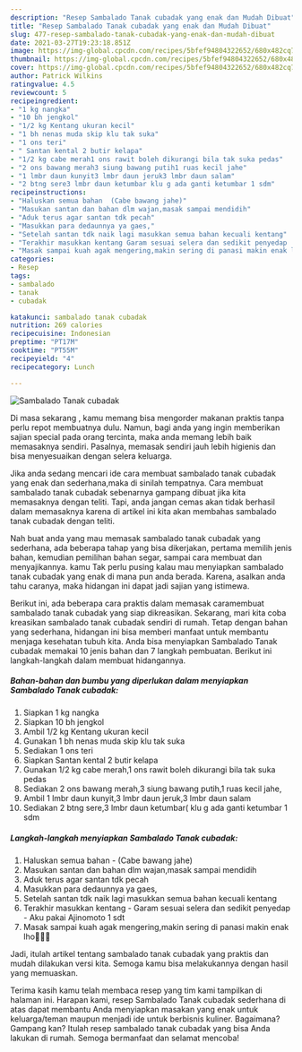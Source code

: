 ```yaml
---
description: "Resep Sambalado Tanak cubadak yang enak dan Mudah Dibuat"
title: "Resep Sambalado Tanak cubadak yang enak dan Mudah Dibuat"
slug: 477-resep-sambalado-tanak-cubadak-yang-enak-dan-mudah-dibuat
date: 2021-03-27T19:23:18.851Z
image: https://img-global.cpcdn.com/recipes/5bfef94804322652/680x482cq70/sambalado-tanak-cubadak-foto-resep-utama.jpg
thumbnail: https://img-global.cpcdn.com/recipes/5bfef94804322652/680x482cq70/sambalado-tanak-cubadak-foto-resep-utama.jpg
cover: https://img-global.cpcdn.com/recipes/5bfef94804322652/680x482cq70/sambalado-tanak-cubadak-foto-resep-utama.jpg
author: Patrick Wilkins
ratingvalue: 4.5
reviewcount: 5
recipeingredient:
- "1 kg nangka"
- "10 bh jengkol"
- "1/2 kg Kentang ukuran kecil"
- "1 bh nenas muda skip klu tak suka"
- "1 ons teri"
- " Santan kental 2 butir kelapa"
- "1/2 kg cabe merah1 ons rawit boleh dikurangi bila tak suka pedas"
- "2 ons bawang merah3 siung bawang putih1 ruas kecil jahe"
- "1 lmbr daun kunyit3 lmbr daun jeruk3 lmbr daun salam"
- "2 btng sere3 lmbr daun ketumbar klu g ada ganti ketumbar 1 sdm"
recipeinstructions:
- "Haluskan semua bahan  (Cabe bawang jahe)"
- "Masukan santan dan bahan dlm wajan,masak sampai mendidih"
- "Aduk terus agar santan tdk pecah"
- "Masukkan para dedaunnya ya gaes,"
- "Setelah santan tdk naik lagi masukkan semua bahan kecuali kentang"
- "Terakhir masukkan kentang Garam sesuai selera dan sedikit penyedap  Aku pakai Ajinomoto 1 sdt"
- "Masak sampai kuah agak mengering,makin sering di panasi makin enak lho🤤🤤😊"
categories:
- Resep
tags:
- sambalado
- tanak
- cubadak

katakunci: sambalado tanak cubadak 
nutrition: 269 calories
recipecuisine: Indonesian
preptime: "PT17M"
cooktime: "PT55M"
recipeyield: "4"
recipecategory: Lunch

---
```



![Sambalado Tanak cubadak](https://img-global.cpcdn.com/recipes/5bfef94804322652/680x482cq70/sambalado-tanak-cubadak-foto-resep-utama.jpg)

Di masa  sekarang , kamu memang bisa mengorder makanan praktis tanpa perlu repot membuatnya dulu. Namun, bagi anda yang ingin memberikan sajian special pada orang tercinta, maka anda memang lebih baik memasaknya sendiri. Pasalnya, memasak sendiri jauh lebih higienis dan bisa menyesuaikan dengan selera keluarga.

Jika anda sedang mencari ide cara membuat sambalado tanak cubadak yang enak dan sederhana,maka di sinilah tempatnya. Cara membuat sambalado tanak cubadak  sebenarnya gampang dibuat jika kita memasaknya dengan teliti. Tapi, anda jangan cemas akan tidak berhasil dalam memasaknya 
karena di artikel ini kita akan membahas sambalado tanak cubadak dengan teliti.  



Nah buat anda yang mau memasak sambalado tanak cubadak yang sederhana, ada beberapa tahap yang bisa dikerjakan, pertama memilih jenis bahan, kemudian pemilihan bahan segar, sampai cara membuat dan menyajikannya. kamu Tak perlu pusing kalau mau menyiapkan sambalado tanak cubadak yang enak di mana pun anda berada. Karena, asalkan anda  tahu caranya, maka hidangan ini dapat jadi sajian yang istimewa.

Berikut ini, ada beberapa cara praktis  dalam memasak caramembuat sambalado tanak cubadak yang siap dikreasikan. Sekarang, mari kita coba kreasikan sambalado tanak cubadak sendiri di rumah. Tetap dengan bahan yang sederhana, hidangan ini bisa memberi manfaat untuk membantu menjaga kesehatan tubuh kita. Anda bisa menyiapkan Sambalado Tanak cubadak memakai 10 jenis bahan dan 7 langkah pembuatan. Berikut ini langkah-langkah dalam membuat hidangannya.

<!--inarticleads1-->

##### Bahan-bahan dan bumbu yang diperlukan dalam menyiapkan Sambalado Tanak cubadak:

1. Siapkan 1 kg nangka
1. Siapkan 10 bh jengkol
1. Ambil 1/2 kg Kentang ukuran kecil
1. Gunakan 1 bh nenas muda skip klu tak suka
1. Sediakan 1 ons teri
1. Siapkan  Santan kental 2 butir kelapa
1. Gunakan 1/2 kg cabe merah,1 ons rawit boleh dikurangi bila tak suka pedas
1. Sediakan 2 ons bawang merah,3 siung bawang putih,1 ruas kecil jahe,
1. Ambil 1 lmbr daun kunyit,3 lmbr daun jeruk,3 lmbr daun salam
1. Sediakan 2 btng sere,3 lmbr daun ketumbar( klu g ada ganti ketumbar 1 sdm




<!--inarticleads2-->

##### Langkah-langkah menyiapkan Sambalado Tanak cubadak:

1. Haluskan semua bahan  - (Cabe bawang jahe)
1. Masukan santan dan bahan dlm wajan,masak sampai mendidih
1. Aduk terus agar santan tdk pecah
1. Masukkan para dedaunnya ya gaes,
1. Setelah santan tdk naik lagi masukkan semua bahan kecuali kentang
1. Terakhir masukkan kentang - Garam sesuai selera dan sedikit penyedap  - Aku pakai Ajinomoto 1 sdt
1. Masak sampai kuah agak mengering,makin sering di panasi makin enak lho🤤🤤😊




Jadi, itulah artikel tentang  sambalado tanak cubadak  yang praktis dan mudah dilakukan versi kita. Semoga kamu bisa melakukannya dengan hasil yang memuaskan. 

Terima kasih kamu telah membaca resep yang tim kami tampilkan di halaman ini. Harapan kami, resep  Sambalado Tanak cubadak sederhana di atas dapat membantu Anda menyiapkan masakan yang enak untuk keluarga/teman maupun menjadi ide untuk berbisnis kuliner. Bagaimana? Gampang kan? Itulah resep sambalado tanak cubadak yang bisa Anda lakukan di rumah. Semoga bermanfaat dan selamat mencoba!

